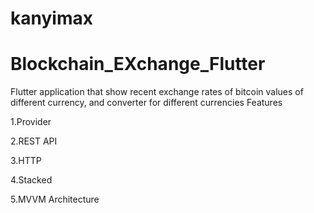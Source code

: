 
# kanyimax

# Blockchain_EXchange_Flutter
Flutter application that show recent exchange rates of bitcoin values of different currency, and converter for different currencies
Features

1.Provider

2.REST API

3.HTTP

4.Stacked

5.MVVM Architecture

